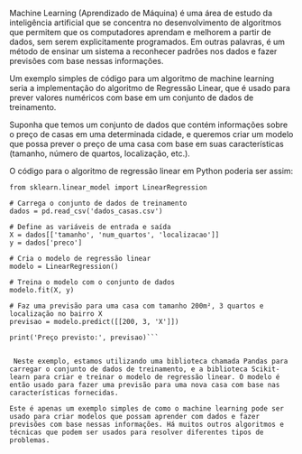 Machine Learning (Aprendizado de Máquina) é uma área de estudo da inteligência artificial que se concentra no desenvolvimento de algoritmos que permitem que os computadores aprendam e melhorem a partir de dados, sem serem explicitamente programados. Em outras palavras, é um método de ensinar um sistema a reconhecer padrões nos dados e fazer previsões com base nessas informações.

Um exemplo simples de código para um algoritmo de machine learning seria a implementação do algoritmo de Regressão Linear, que é usado para prever valores numéricos com base em um conjunto de dados de treinamento.

Suponha que temos um conjunto de dados que contém informações sobre o preço de casas em uma determinada cidade, e queremos criar um modelo que possa prever o preço de uma casa com base em suas características (tamanho, número de quartos, localização, etc.).

O código para o algoritmo de regressão linear em Python poderia ser assim:

``` import pandas as pd
from sklearn.linear_model import LinearRegression

# Carrega o conjunto de dados de treinamento
dados = pd.read_csv('dados_casas.csv')

# Define as variáveis de entrada e saída
X = dados[['tamanho', 'num_quartos', 'localizacao']]
y = dados['preco']

# Cria o modelo de regressão linear
modelo = LinearRegression()

# Treina o modelo com o conjunto de dados
modelo.fit(X, y)

# Faz uma previsão para uma casa com tamanho 200m², 3 quartos e localização no bairro X
previsao = modelo.predict([[200, 3, 'X']])

print('Preço previsto:', previsao)```


 Neste exemplo, estamos utilizando uma biblioteca chamada Pandas para carregar o conjunto de dados de treinamento, e a biblioteca Scikit-learn para criar e treinar o modelo de regressão linear. O modelo é então usado para fazer uma previsão para uma nova casa com base nas características fornecidas.

Este é apenas um exemplo simples de como o machine learning pode ser usado para criar modelos que possam aprender com dados e fazer previsões com base nessas informações. Há muitos outros algoritmos e técnicas que podem ser usados para resolver diferentes tipos de problemas.
